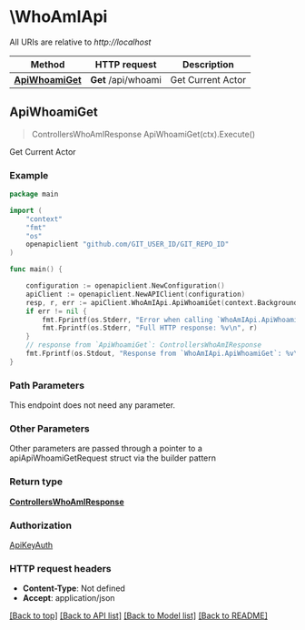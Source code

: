 # \WhoAmIApi

All URIs are relative to *http://localhost*

Method | HTTP request | Description
------------- | ------------- | -------------
[**ApiWhoamiGet**](WhoAmIApi.md#ApiWhoamiGet) | **Get** /api/whoami | Get Current Actor



## ApiWhoamiGet

> ControllersWhoAmIResponse ApiWhoamiGet(ctx).Execute()

Get Current Actor



### Example

```go
package main

import (
    "context"
    "fmt"
    "os"
    openapiclient "github.com/GIT_USER_ID/GIT_REPO_ID"
)

func main() {

    configuration := openapiclient.NewConfiguration()
    apiClient := openapiclient.NewAPIClient(configuration)
    resp, r, err := apiClient.WhoAmIApi.ApiWhoamiGet(context.Background()).Execute()
    if err != nil {
        fmt.Fprintf(os.Stderr, "Error when calling `WhoAmIApi.ApiWhoamiGet``: %v\n", err)
        fmt.Fprintf(os.Stderr, "Full HTTP response: %v\n", r)
    }
    // response from `ApiWhoamiGet`: ControllersWhoAmIResponse
    fmt.Fprintf(os.Stdout, "Response from `WhoAmIApi.ApiWhoamiGet`: %v\n", resp)
}
```

### Path Parameters

This endpoint does not need any parameter.

### Other Parameters

Other parameters are passed through a pointer to a apiApiWhoamiGetRequest struct via the builder pattern


### Return type

[**ControllersWhoAmIResponse**](ControllersWhoAmIResponse.md)

### Authorization

[ApiKeyAuth](../README.md#ApiKeyAuth)

### HTTP request headers

- **Content-Type**: Not defined
- **Accept**: application/json

[[Back to top]](#) [[Back to API list]](../README.md#documentation-for-api-endpoints)
[[Back to Model list]](../README.md#documentation-for-models)
[[Back to README]](../README.md)

